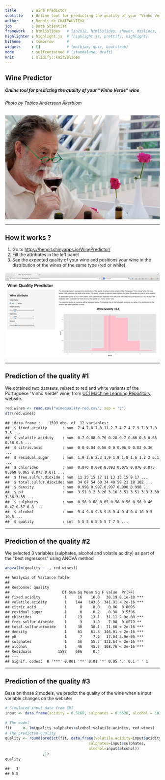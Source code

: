 ```yaml
---
title       : Wine Predictor
subtitle    : Online tool for predicting the quality of your "Vinho Verde" wine
author      : Benoît de CHATEAUVIEUX
job         : Data Scientist
framework   : html5slides   # {io2012, html5slides, shower, dzslides, ...}
highlighter : highlight.js  # {highlight.js, prettify, highlight}
hitheme     : tomorrow      # 
widgets     : []            # {mathjax, quiz, bootstrap}
mode        : selfcontained # {standalone, draft}
knit        : slidify::knit2slides
---
```


## Wine Predictor
##### Online tool for predicting the quality of your "Vinho Verde" wine
###### Photo by Tobias Andersson Åkerblom
![Wine Predictor](intro.jpg)

---

## How it works ?

1. Go to https://benoit.shinyapps.io/WinePredictor/
2. Fill the attributes in the left panel
3. See the expected quality of your wine and positions your wine in the distribution of the wines of the same type (red or white).

![Wine Predictor](screenshot.jpg)

---

## Prediction of the quality #1

We obtained two datasets, related to red and white variants of the Portuguese "Vinho Verde" wine, from [UCI Machine Learning Repository](https://archive.ics.uci.edu/ml/datasets/Wine+Quality) website.

```r
red.wines <- read.csv("winequality-red.csv", sep = ";")
str(red.wines)
```

```
## 'data.frame':	1599 obs. of  12 variables:
##  $ fixed.acidity       : num  7.4 7.8 7.8 11.2 7.4 7.4 7.9 7.3 7.8 7.5 ...
##  $ volatile.acidity    : num  0.7 0.88 0.76 0.28 0.7 0.66 0.6 0.65 0.58 0.5 ...
##  $ citric.acid         : num  0 0 0.04 0.56 0 0 0.06 0 0.02 0.36 ...
##  $ residual.sugar      : num  1.9 2.6 2.3 1.9 1.9 1.8 1.6 1.2 2 6.1 ...
##  $ chlorides           : num  0.076 0.098 0.092 0.075 0.076 0.075 0.069 0.065 0.073 0.071 ...
##  $ free.sulfur.dioxide : num  11 25 15 17 11 13 15 15 9 17 ...
##  $ total.sulfur.dioxide: num  34 67 54 60 34 40 59 21 18 102 ...
##  $ density             : num  0.998 0.997 0.997 0.998 0.998 ...
##  $ pH                  : num  3.51 3.2 3.26 3.16 3.51 3.51 3.3 3.39 3.36 3.35 ...
##  $ sulphates           : num  0.56 0.68 0.65 0.58 0.56 0.56 0.46 0.47 0.57 0.8 ...
##  $ alcohol             : num  9.4 9.8 9.8 9.8 9.4 9.4 9.4 10 9.5 10.5 ...
##  $ quality             : int  5 5 5 6 5 5 5 7 7 5 ...
```


---

## Prediction of the quality #2

We selected 3 variables (sulphates, alcohol and volatile.acidity) as part of the "best regressors" using ANOVA method

```r
anova(lm(quality ~ ., red.wines))
```

```
## Analysis of Variance Table
## 
## Response: quality
##                        Df Sum Sq Mean Sq F value  Pr(>F)    
## fixed.acidity           1     16    16.0   38.19 8.1e-10 ***
## volatile.acidity        1    144   143.6  341.91 < 2e-16 ***
## citric.acid             1      0     0.0    0.06  0.8095    
## residual.sugar          1      0     0.2    0.38  0.5396    
## chlorides               1     13    13.1   31.11 2.9e-08 ***
## free.sulfur.dioxide     1      3     3.0    7.08  0.0079 ** 
## total.sulfur.dioxide    1     30    30.1   71.66 < 2e-16 ***
## density                 1     61    61.3  146.01 < 2e-16 ***
## pH                      1      7     7.2   17.04 3.9e-05 ***
## sulphates               1     56    55.7  132.64 < 2e-16 ***
## alcohol                 1     46    45.7  108.76 < 2e-16 ***
## Residuals            1587    666     0.4                    
## ---
## Signif. codes:  0 '***' 0.001 '**' 0.01 '*' 0.05 '.' 0.1 ' ' 1
```


---

## Prediction of the quality #3

Base on those 2 models, we predict the quality of the wine when a input variable changes on the website:

```r
# Simulated input data from GUI
input <- data.frame(acidity = 0.5168, sulphates = 0.6528, alcohol = 10)
```


```r
# The model
fit     <- lm(quality~sulphates+alcohol+volatile.acidity, red.wines)
# The predicted quality
quality <- round(predict(fit, data.frame(volatile.acidity=input$acidity, 
                                      sulphates=input$sulphates, 
                                      alcohol=input$alcohol))
                 ,1)
quality
```

```
##   1 
## 5.5
```

